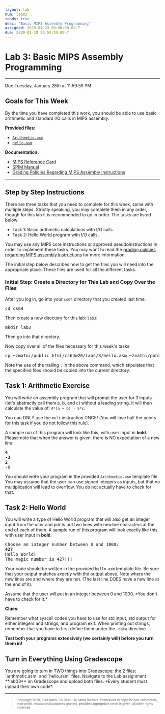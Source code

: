 ```yaml
---
layout: lab
num: lab03
ready: true
desc: "Basic MIPS Assembly Programming"
assigned: 2020-01-23 09:00:00.00-7
due: 2020-01-28 23:59:59.00-7
---
```

<div markdown='1'>
<h1>Lab 3: Basic MIPS Assembly Programming</h1>
<hr>
<p>Due Tuesday, January 28th at 11:59:59 PM</p>

<h2>Goals for This Week</h2>
<p>By the time you have completed this work, you should be able to use basic arithmetic and standard I/O calls in MIPS assembly.</p>

<b>Provided files:</b>
<ul>
  <li><a href="{{'/lab/lab03/Arithmetic.asm' | relative_url }}"><code>Arithmetic.asm</code></a></li>
  <li><a href="{{'/lab/lab03/hello.asm' | relative_url }}"><code>hello.asm</code></a></li>
</ul>

<b>Documentation:</b>
<ul>
  <li><a href="{{'/lab/documentation/MIPS_reference_card.pdf' | relative_url }}">MIPS Reference Card</a></li>
  <li><a href="{{'/lab/documentation/spim.pdf' | relative_url }}">SPIM Manual</a></li>
  <li><a href="{{'/lab/documentation/mips_instruction_policy.html' | relative_url }}">Grading Policies Regarding MIPS Assembly Instructions</a></li>
</ul>

<hr>
<h2>Step by Step Instructions</h2>
<p>
  There are three tasks that you need to complete for this week, some with multiple steps.
  Strictly speaking, you may complete them in any order, though for this lab it is recommended to go in order.
  The tasks are listed below:
</p>

<ul>
  <li>Task 1: Basic arithmetic calculations with I/O calls.</li>
  <li>Task 2: Hello World program with I/O calls.</li>
</ul>

<p>
  You may use any MIPS core instructions or approved pseudoinstructions in order to implement these tasks.
  You may want to read the <a href="{{'/lab/documentation/mips_instruction_policy.html' | relative_url }}">grading policies regarding MIPS assembly instructions</a> for more information.
</p>

<p>
  The initial step below describes how to get the files you will need into the appropriate place.
  These files are used for all the different tasks.
</p>

<h3>Initial Step: Create a Directory for This Lab and Copy Over the Files</h3>
<p>After you log in, go into your <code>cs64</code> directory that you created last time:</p>
<pre>
cd cs64
</pre>
<p>Then create a new directory for this lab: <code>lab3</code>:</p>
<pre>
mkdir lab3
</pre>
<p>Then go into that directory.</p>
<p>Now copy over all of the files necessary for this week's tasks:</p>
<pre>
cp ~zmatni/public_html/cs64w20/labs/3/hello.asm ~zmatni/public_html/cs64w20/labs/3/Arithmetic.asm .
</pre>
<p>
  Note the use of the trailing <code>.</code> in the above command, which stipulates that the specified files should be copied into the current directory.
</p>


<h2>Task 1: Arithmetic Exercise</h2>
<p>
  You will write an assembly program that will prompt the user for 3 inputs (let's abstractly call them
  a, b, and c) without a leading string. It will then calculate the value of:  <code>4*(a + b) - 5*c</code>.</p>
<p>
  You can ONLY use the <code>mult</code> instruction ONCE!
  (You will lose half the points for this task if you do not follow this rule).
</p>
<p>
  A sample run of this program will look like this, with user input in <b>bold</b>. Please note that when the answer is given, there is NO expectation of a new line:
</p>
<pre>
<b>4</b>
<b>-3</b>
<b>2</b>
-6
</pre>
<p>
  You should write your program in the provided <code>Arithmetic.asm</code> template file.
  You may assume that the user can use signed integers as inputs, but that no multiplication will lead to overflow.
  You do not actually have to check for that.
</p>

  
<h2>Task 2: Hello World</h2>
<p>
  You will write a type of Hello World program that will also get an integer input from the user and prints out two lines with newline characters at the end of each of them. A sample run of this program will look exactly like this, with user input in <b>bold</b>:
</p>
<pre>
Choose an integer number between 0 and 1000:
<b>427</b>
Hello World!
The magic number is 427!!!
</pre>
<p>
  Your code should be written in the provided <code>hello.asm</code> template file.
  Be sure that your output matches <i>exactly</i> with the output above. Note where the new lines are and where they are not.
  (The last line DOES have a new line at the end of it).
</p>
<p>
  Assume that the user will put in an integer between 0 and 1000. *You don't have to check for it.*
</p>
<b>Clues:</b>
<p>
  Remember what syscall codes you have to use for std input, std output for either 
  integers and strings, and program exit. When printing out strings, remember that you have
  to first define them under the <code>.data</code> directive.
</p>

<p>
  <b>Test both your programs extensively (we certainly will) before you turn them in!</b>
</p>

<h2>Turn in Everything Using Gradescope</h2>
You are going to turn in TWO things into Gradescope: the 2 files: `arithmetic.asm` and `hello.asm` files.
Navigate to the Lab assignment **lab03** on Gradescope and upload both files. *Every student must upload their own code*.

</div>
<hr>
<blockquote>
<p><font size="1">
Copyright 2020, Ziad Matni, CS Dept, UC Santa Barbara. Permission to copy for non-commercial, non-profit, educational purposes granted, provided appropriate credit is given;  all other rights reserved
</font></p> 
</blockquote>
